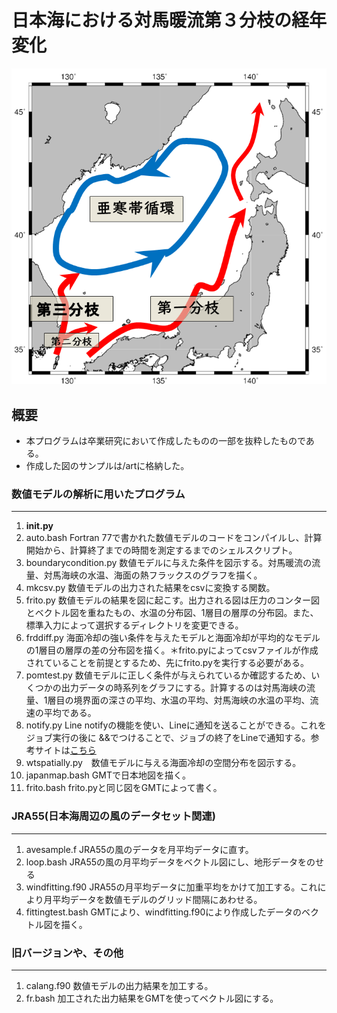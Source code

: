 # 日本海における対馬暖流第３分枝の経年変化
![対馬暖流](https://github.com/RyosukeDTomita/paper2020/blob/master/art/japansea.png "日本海")
## 概要
- 本プログラムは卒業研究において作成したものの一部を抜粋したものである。
- 作成した図のサンプルは/artに格納した。

### 数値モデルの解析に用いたプログラム
******
1. __init.py__
1. auto.bash Fortran 77で書かれた数値モデルのコードをコンパイルし、計算開始から、計算終了までの時間を測定するまでのシェルスクリプト。
1. boundarycondition.py 数値モデルに与えた条件を図示する。対馬暖流の流量、対馬海峡の水温、海面の熱フラックスのグラフを描く。
1. mkcsv.py 数値モデルの出力された結果をcsvに変換する関数。 
1. frito.py 数値モデルの結果を図に起こす。出力される図は圧力のコンター図とベクトル図を重ねたもの、水温の分布図、1層目の層厚の分布図。また、標準入力によって選択するディレクトリを変更できる。
1. frddiff.py 海面冷却の強い条件を与えたモデルと海面冷却が平均的なモデルの1層目の層厚の差の分布図を描く。＊frito.pyによってcsvファイルが作成されていることを前提とするため、先にfrito.pyを実行する必要がある。
1. pomtest.py 数値モデルに正しく条件が与えられているか確認するため、いくつかの出力データの時系列をグラフにする。計算するのは対馬海峡の流量、1層目の境界面の深さの平均、水温の平均、対馬海峡の水温の平均、流速の平均である。
1. notify.py Line notifyの機能を使い、Lineに通知を送ることができる。これをジョブ実行の後に &&でつけることで、ジョブの終了をLineで通知する。参考サイトは[こちら](https://qiita.com/aoyahashizume/items/13848b013daa18f6461b "notify.bash")
1. wtspatially.py　数値モデルに与える海面冷却の空間分布を図示する。
1. japanmap.bash GMTで日本地図を描く。
1. frito.bash frito.pyと同じ図をGMTによって書く。

### JRA55(日本海周辺の風のデータセット関連)
******
1. avesample.f JRA55の風のデータを月平均データに直す。
1. loop.bash JRA55の風の月平均データをベクトル図にし、地形データをのせる
1. windfitting.f90 JRA55の月平均データに加重平均をかけて加工する。これにより月平均データを数値モデルのグリッド間隔にあわせる。
1. fittingtest.bash GMTにより、windfitting.f90により作成したデータのベクトル図を描く。
### 旧バージョンや、その他
******
1. calang.f90 数値モデルの出力結果を加工する。
1. fr.bash 加工された出力結果をGMTを使ってベクトル図にする。



